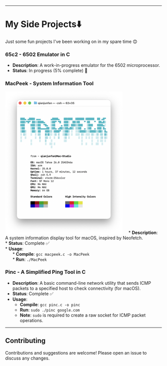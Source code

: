 ***

# My Side Projects⬇️

Just some fun projects I've been working on in my spare time 😊

### 65c2 - 6502 Emulator in C
* **Description**: A work-in-progress emulator for the 6502 microprocessor.
* **Status**: In progress (5% complete) 🚧

### MacPeek - System Information Tool
<img src="pic/MacPeek.png" width="377" height="457" alt="screenshot">     * **Description**: A system information display tool for macOS, inspired by Neofetch. <br> * **Status**: Complete ✅ <br> * **Usage**: <br> &nbsp;&nbsp;&nbsp;&nbsp;&nbsp;&nbsp;* **Compile**: `gcc macpeek.c -o MacPeek` <br> &nbsp;&nbsp;&nbsp;&nbsp;&nbsp;&nbsp;* **Run**: `./MacPeek`

### Pinc - A Simplified Ping Tool in C
* **Description**: A basic command-line network utility that sends ICMP packets to a specified host to check connectivity (for macOS).
* **Status**: Complete ✅
* **Usage**:
    * **Compile**: `gcc pinc.c -o pinc`
    * **Run**: `sudo ./pinc google.com`
    * **Note**: `sudo` is required to create a raw socket for ICMP packet operations.
***

## Contributing
Contributions and suggestions are welcome! Please open an issue to discuss any changes.
